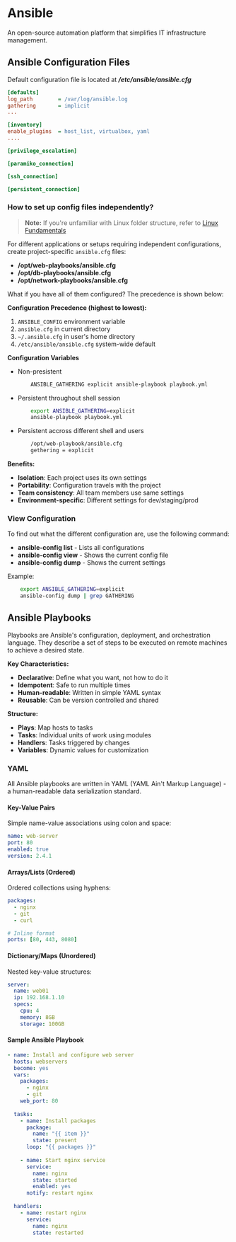 # Ansible

An open-source automation platform that simplifies IT infrastructure management.

## Ansible Configuration Files

Default configuration file is located at ***/etc/ansible/ansible.cfg***

```cfg
[defaults]
log_path        = /var/log/ansible.log
gathering       = implicit
...

[inventory]
enable_plugins  = host_list, virtualbox, yaml
....

[privilege_escalation]

[paramiko_connection]

[ssh_connection]

[persistent_connection]
```

### How to set up config files independently?

> **Note:** If you're unfamiliar with Linux folder structure, refer to [Linux Fundamentals](https://github.com/jpbndl/linux-administration/blob/main/Introduction/Fundamentals.md)

For different applications or setups requiring independent configurations, create project-specific `ansible.cfg` files:

- **/opt/web-playbooks/ansible.cfg**
- **/opt/db-playbooks/ansible.cfg**
- **/opt/network-playbooks/ansible.cfg**

What if you have all of them configured? The precedence is shown below: 

**Configuration Precedence (highest to lowest):**
1. `ANSIBLE_CONFIG` environment variable
2. `ansible.cfg` in current directory
3. `~/.ansible.cfg` in user's home directory
4. `/etc/ansible/ansible.cfg` system-wide default

**Configuration Variables**
- Non-presistent
    ```bash
        ANSIBLE_GATHERING explicit ansible-playbook playbook.yml
    ```
- Persistent throughout shell session
    ```bash
        export ANSIBLE_GATHERING=explicit
        ansible-playbook playbook.yml
    ```
- Persistent accross different shell and users
    ```bash
        /opt/web-playbook/ansible.cfg
        gethering = explicit
    ```

**Benefits:**
- **Isolation**: Each project uses its own settings
- **Portability**: Configuration travels with the project
- **Team consistency**: All team members use same settings
- **Environment-specific**: Different settings for dev/staging/prod

### View Configuration

To find out what the different configuration are, use the following command:

- **ansible-config list** - Lists all configurations
- **ansible-config view** - Shows the current config file
- **ansible-config dump** - Shows the current settings

Example:
```bash
    export ANSIBLE_GATHERING=explicit
    ansible-config dump | grep GATHERING
```

## Ansible Playbooks

Playbooks are Ansible's configuration, deployment, and orchestration language. They describe a set of steps to be executed on remote machines to achieve a desired state.

**Key Characteristics:**
- **Declarative**: Define what you want, not how to do it
- **Idempotent**: Safe to run multiple times
- **Human-readable**: Written in simple YAML syntax
- **Reusable**: Can be version controlled and shared

**Structure:**
- **Plays**: Map hosts to tasks
- **Tasks**: Individual units of work using modules
- **Handlers**: Tasks triggered by changes
- **Variables**: Dynamic values for customization

### YAML

All Ansible playbooks are written in YAML (YAML Ain't Markup Language) - a human-readable data serialization standard.

#### Key-Value Pairs
Simple name-value associations using colon and space:
```yaml
name: web-server
port: 80
enabled: true
version: 2.4.1
```

#### Arrays/Lists (Ordered)
Ordered collections using hyphens:
```yaml
packages:
  - nginx
  - git
  - curl

# Inline format
ports: [80, 443, 8080]
```

#### Dictionary/Maps (Unordered)
Nested key-value structures:
```yaml
server:
  name: web01
  ip: 192.168.1.10
  specs:
    cpu: 4
    memory: 8GB
    storage: 100GB
```

#### Sample Ansible Playbook
```yaml
- name: Install and configure web server
  hosts: webservers
  become: yes
  vars:
    packages:
      - nginx
      - git
    web_port: 80
  
  tasks:
    - name: Install packages
      package:
        name: "{{ item }}"
        state: present
      loop: "{{ packages }}"
    
    - name: Start nginx service
      service:
        name: nginx
        state: started
        enabled: yes
      notify: restart nginx
  
  handlers:
    - name: restart nginx
      service:
        name: nginx
        state: restarted
```